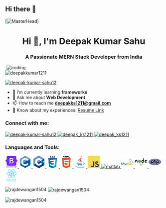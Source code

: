 ## Hi there 👋

<!--
**deepakkumar1211/deepakkumar1211** is a ✨ _special_ ✨ repository because its `README.md` (this file) appears on your GitHub profile.

Here are some ideas to get you started:

- 🔭 I’m currently working on ...
- 🌱 I’m currently learning ...
- 👯 I’m looking to collaborate on ...
- 🤔 I’m looking for help with ...
- 💬 Ask me about ...
- 📫 How to reach me: ...
- 😄 Pronouns: ...
- ⚡ Fun fact: ...
-->

[![MasterHead](https://www.shootdartsolutions.com/img/service/web-design.gif)]

<h1 align="center">Hi 👋, I'm Deepak Kumar Sahu</h1>
<h3 align="center">A Passionate MERN Stack Developer from India</h3>
<img align="right" alt="coding" width="500" src="https://media3.giphy.com/media/Y4ak9Ki2GZCbJxAnJD/giphy.gif?cid=790b76116552c3d7b6c34e1cc630e594df904354af8528ba&rid=giphy.gif&ct=g">

<p align="left"> 
  <img src="https://komarev.com/ghpvc/?username=deepakkumar1211&label=Profile%20views&color=0e75b6&style=flat" alt="deepakkumar1211" />
</p>

<p align="left">
  <a href="https://www.linkedin.com/in/deepak-kumar-sahu12/" target="blank">
    <img src="https://img.shields.io/twitter/follow/deepakkumar?logo=twitter&style=for-the-badge" alt="deepak-kumar-sahu12" />
  </a>
</p>

- 🌱 I’m currently learning **frameworks**
- 💬 Ask me about **Web Development**
- 📫 How to reach me **deepakks1211@gmail.com**
- 📄 Know about my experiences: 
  [Resume Link](https://drive.google.com/file/d/160q5TvFM7hViNd_n3XA6ZB1OPxo0Uc/view?usp=drivesdk)

<h3 align="left">Connect with me:</h3>
<p align="left">
  <a href="https://linkedin.com/in/deepak-kumar-sahu12/" target="blank">
    <img align="center" src="https://raw.githubusercontent.com/rahuldkjain/github-profile-readme-generator/master/src/images/icons/Social/linked-in-alt.svg" alt="deepak-kumar-sahu12" height="30" width="40" />
  </a>
  <a href="https://instagram.com/deepak_ks1211" target="blank">
    <img align="center" src="https://raw.githubusercontent.com/rahuldkjain/github-profile-readme-generator/master/src/images/icons/Social/instagram.svg" alt="deepak_ks1211" height="30" width="40" />
  </a>
  <a href="https://www.codechef.com/users/deepak_ks1211" target="blank">
    <img align="center" src="https://cdn.jsdelivr.net/npm/simple-icons@3.1.0/icons/codechef.svg" alt="deepak_ks1211" height="30" width="40" />
  </a>
</p>

<h3 align="left">Languages and Tools:</h3>
<p align="left">
  <a href="https://getbootstrap.com" target="_blank" rel="noreferrer">
    <img src="https://raw.githubusercontent.com/devicons/devicon/master/icons/bootstrap/bootstrap-plain-wordmark.svg" alt="bootstrap" width="40" height="40" />
  </a>
  <a href="https://www.cprogramming.com/" target="_blank" rel="noreferrer">
    <img src="https://raw.githubusercontent.com/devicons/devicon/master/icons/c/c-original.svg" alt="c" width="40" height="40" />
  </a>
  <a href="https://www.w3schools.com/cpp/" target="_blank" rel="noreferrer">
    <img src="https://raw.githubusercontent.com/devicons/devicon/master/icons/cplusplus/cplusplus-original.svg" alt="cplusplus" width="40" height="40" />
  </a>
  <a href="https://www.w3schools.com/css/" target="_blank" rel="noreferrer">
    <img src="https://raw.githubusercontent.com/devicons/devicon/master/icons/css3/css3-original-wordmark.svg" alt="css3" width="40" height="40" />
  </a>
  <a href="https://www.w3.org/html/" target="_blank" rel="noreferrer">
    <img src="https://raw.githubusercontent.com/devicons/devicon/master/icons/html5/html5-original-wordmark.svg" alt="html5" width="40" height="40" />
  </a>
  <a href="https://www.java.com" target="_blank" rel="noreferrer">
    <img src="https://raw.githubusercontent.com/devicons/devicon/master/icons/java/java-original.svg" alt="java" width="40" height="40" />
  </a>
  <a href="https://developer.mozilla.org/en-US/docs/Web/JavaScript" target="_blank" rel="noreferrer">
    <img src="https://raw.githubusercontent.com/devicons/devicon/master/icons/javascript/javascript-original.svg" alt="javascript" width="40" height="40" />
  </a>
  <a href="https://www.mathworks.com/" target="_blank" rel="noreferrer">
    <img src="https://upload.wikimedia.org/wikipedia/commons/2/21/Matlab_Logo.png" alt="matlab" width="40" height="40" />
  </a>
  <a href="https://www.mysql.com/" target="_blank" rel="noreferrer">
    <img src="https://raw.githubusercontent.com/devicons/devicon/master/icons/mysql/mysql-original-wordmark.svg" alt="mysql" width="40" height="40" />
  </a>
  <a href="https://nodejs.org" target="_blank" rel="noreferrer">
    <img src="https://raw.githubusercontent.com/devicons/devicon/master/icons/nodejs/nodejs-original-wordmark.svg" alt="nodejs" width="40" height="40" />
  </a>
  <a href="https://www.php.net" target="_blank" rel="noreferrer">
    <img src="https://raw.githubusercontent.com/devicons/devicon/master/icons/php/php-original.svg" alt="php" width="40" height="40" />
  </a>
  <a href="https://reactjs.org/" target="_blank" rel="noreferrer">
    <img src="https://raw.githubusercontent.com/devicons/devicon/master/icons/react/react-original-wordmark.svg" alt="react" width="40" height="40" />
  </a>
</p>

<p>
  <img align="left" src="https://github-readme-stats.vercel.app/api/top-langs?username=rajdewangan1504&show_icons=true&locale=en&layout=compact" alt="rajdewangan1504" />
</p>

<p>
  &nbsp;<img align="center" src="https://github-readme-stats.vercel.app/api?username=rajdewangan1504&show_icons=true&locale=en" alt="rajdewangan1504" />
</p>

<p>
  <img align="center" src="https://github-readme-streak-stats.herokuapp.com/?user=deepakkumar1211&" alt="rajdewangan1504" />
</p>
